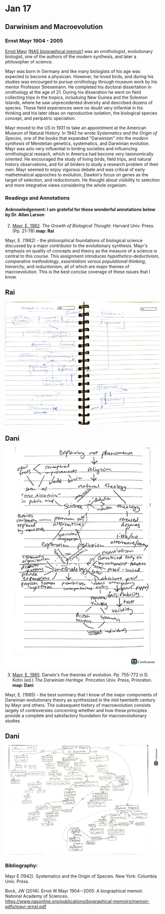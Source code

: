 # Jan 17

## Darwinism and Macroevolution

### Ernst Mayr 1904 - 2005

[Ernst Mayr](https://en.wikipedia.org/wiki/Ernst_Mayr) \[[NAS biographical memoir](https://www.nasonline.org/publications/biographical-memoirs/memoir-pdfs/mayr-ernst.pdf)\] was an ornithologist, evolutionary biologist, one of the authors of the modern synthesis, and later a philosopher of science. 

Mayr was born in Germany and like many biologists of his age was expected to become a physician. However, he loved birds, and during his studies was encourged to pursue ornithology through museum work by his mentor Professor Stresemann. He completed his doctoral dissertation in ornithology at the age of 21. During his disseration he went on field collecting trips in the tropics, includuing New Guinea and the Solomon Islands, where he saw unprecedented diversity and described dozens of species. These field experiences were no doubt very inflential in his thinking and his later ideas on reproductive isolation, the biological species concept, and peripatric speciation. 

Mayr moved to the US in 1931 to take an appointment at the American Museum of Natural History. In 1942 he wrote _Systematics and the Origin of Species_, one of the books that expanded "Darwinism" into the _modern synthesis_ of Mendelian genetics, systematics, and Darwinian evolution. Mayr was aslo very influential in birding societies and influencing ornithological reseach, which in America had become very taxonomically oriented. He encouraged the study of living birds, field trips, and natural history observations, and for all birders to study a research problem of their own. Mayr seemed to enjoy vigorous debate and was critical of early mathetmatical approches to evolution, Dawkinʻs focus on genes as the target of selection, and reductionsim. He thought about visibility to selection and more integrative views considering the whole organism.   


### Readings and Annotations

#### Acknowledgement: I am grateful for these wonderful annotations below by Dr. Allan Larson

2. [Mayr, E. 1982](https://drive.google.com/drive/u/0/folders/1ocqMPD5gX9xi4VQy_5OtU5wSyg-X8ftM). *The Growth of Biological Thought*. Harvard Univ. Press. (Pp. 21-78)  **map: Rai**

Mayr, E. (1982) - the philosophical foundations of biological science discussed by a major contributor to the evolutionary synthesis. Mayr's emphasis on quality of concepts and theory as the measure of a science is central to this course. This assignment introduces _hypothetico-deductivism_, _comparative methodology_, _essentialism versus populational thinking_, _hierarchy_, and _reductionism_, all of which are major themes of macroevolution. This is the best concise coverage of these issues that I know.

## Rai

<img width="700" src="./Mayr1982_conceptmap_Rai.png" >

## Dani

<img width="700" src="./Mayr1982_conceptmap_Dani.png" >


3. [Mayr, E. 1985](https://drive.google.com/drive/u/0/folders/1ocqMPD5gX9xi4VQy_5OtU5wSyg-X8ftM). Darwin's five theories of evolution. Pp. 755-772 in D. Kohn (ed.) *The Darwinian Heritage*. Princeton Univ. Press, Princeton.  **map: Dani**

Mayr, E. (1985) - the best summary that I know of the major components of Darwinian evolutionary theory as synthesized in the mid twentieth century by Mayr and others. The subsequent history of macroevolution consists largely of controversies concerning whether and how these principles provide a complete and satisfactory foundation for macroevolutionary studies.

## Dani

<img width="700" src="./Mayr1985_conceptmap_Dani.png" >


### Bibliography:

Mayr E (1942). Systematics and the Origin of Species. New York: Columbia Univ. Press.

Bock, JW (2014). Ernst W Mayr 1904--2005: A biographical memoir. National Academy of Sciences. <https://www.nasonline.org/publications/biographical-memoirs/memoir-pdfs/mayr-ernst.pdf>